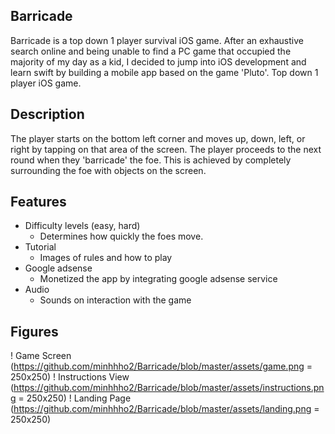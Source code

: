 ## Barricade
Barricade is a top down 1 player survival iOS game. After an exhaustive search online and being unable to find a PC game that occupied the majority of my day as a kid, I decided to jump into iOS development and learn swift by building a mobile app based on the game 'Pluto'.
Top down 1 player iOS game. 

## Description
The player starts on the bottom left corner and moves up, down, left, or right by tapping on that area of the screen.
The player proceeds to the next round when they 'barricade' the foe. This is achieved by completely surrounding the foe with objects on the screen.

## Features
- Difficulty levels (easy, hard)
  - Determines how quickly the foes move.
- Tutorial
  - Images of rules and how to play
- Google adsense
  - Monetized the app by integrating google adsense service
- Audio
  - Sounds on interaction with the game
 
 ## Figures
! Game Screen (https://github.com/minhhho2/Barricade/blob/master/assets/game.png = 250x250)
! Instructions View (https://github.com/minhhho2/Barricade/blob/master/assets/instructions.png = 250x250)
! Landing Page (https://github.com/minhhho2/Barricade/blob/master/assets/landing.png = 250x250)
